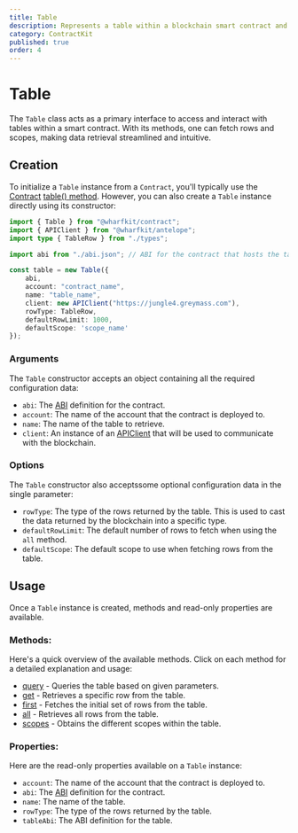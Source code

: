 ```yaml
---
title: Table
description: Represents a table within a blockchain smart contract and facilitates querying this table for data.
category: ContractKit
published: true
order: 4
---
```


# Table

The `Table` class acts as a primary interface to access and interact with tables within a smart contract. With its methods, one can fetch rows and scopes, making data retrieval streamlined and intuitive.

## Creation

To initialize a `Table` instance from a `Contract`, you'll typically use the [Contract](/docs/contract-kit/contract) [table() method](/docs/contract-kit/table-method). However, you can also create a `Table` instance directly using its constructor:

```typescript
import { Table } from "@wharfkit/contract";
import { APIClient } from "@wharfkit/antelope";
import type { TableRow } from "./types";

import abi from "./abi.json"; // ABI for the contract that hosts the table.

const table = new Table({
    abi,
    account: "contract_name",
    name: "table_name",
    client: new APIClient("https://jungle4.greymass.com"),
    rowType: TableRow,
    defaultRowLimit: 1000,
    defaultScope: 'scope_name'
});
```

### Arguments

The `Table` constructor accepts an object containing all the required configuration data:

- `abi`: The [ABI](/docs/antelope/abi) definition for the contract.
- `account`: The name of the account that the contract is deployed to.
- `name`: The name of the table to retrieve.
- `client`: An instance of an [APIClient](/docs/antelope/api-client) that will be used to communicate with the blockchain.

### Options

The `Table` constructor also acceptssome  optional configuration data in the single parameter:

- `rowType`: The type of the rows returned by the table. This is used to cast the data returned by the blockchain into a specific type.
- `defaultRowLimit`: The default number of rows to fetch when using the `all` method.
- `defaultScope`: The default scope to use when fetching rows from the table.

## Usage

Once a `Table` instance is created, methods and read-only properties are available.

### Methods:

Here's a quick overview of the available methods. Click on each method for a detailed explanation and usage:

- [query](/docs/contract-kit/query-method) - Queries the table based on given parameters.
- [get](/docs/contract-kit/get-method) - Retrieves a specific row from the table.
- [first](/docs/contract-kit/first-method) - Fetches the initial set of rows from the table.
- [all](/docs/contract-kit/all-method) - Retrieves all rows from the table.
- [scopes](/docs/contract-kit/scopes-method) - Obtains the different scopes within the table.

### Properties:

Here are the read-only properties available on a `Table` instance:

- `account`: The name of the account that the contract is deployed to.
- `abi`: The [ABI](/docs/antelope/abi) definition for the contract.
- `name`: The name of the table.
- `rowType`: The type of the rows returned by the table.
- `tableAbi`: The ABI definition for the table.